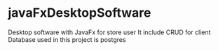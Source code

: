 # javaFxDesktopSoftware
Desktop software with JavaFx for store user
It include CRUD for client
Database used in this project is postgres

